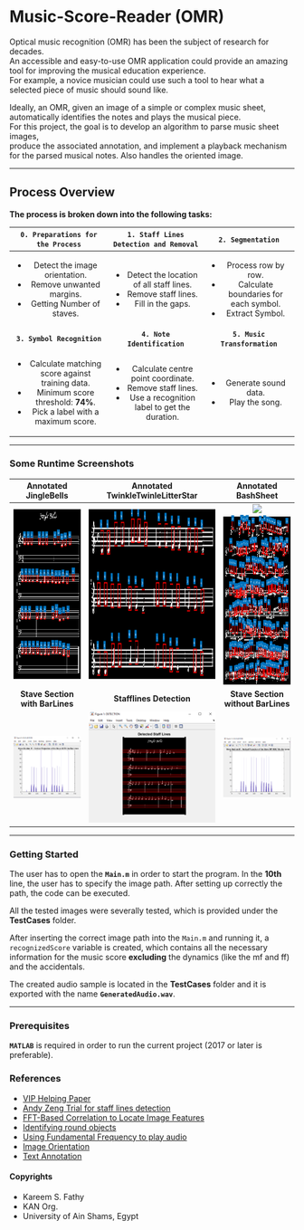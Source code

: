 # Music-Score-Reader (OMR)

Optical music recognition (OMR) has been the subject of research for decades. <br> 
An accessible and easy-to-use OMR application could provide an amazing tool for improving the musical education experience. <br>
For example, a novice musician could use such a tool to hear what a selected piece of music should sound like.

Ideally, an OMR, given an image of a simple or complex music sheet, automatically identifies the notes and plays the musical piece. <br>
For this project, the goal is to develop an algorithm to parse music sheet images, <br>
produce the associated annotation, and implement a playback mechanism for the parsed musical notes.
Also handles the oriented image.

***
## Process Overview
<b> The process is broken down into the following tasks: </b>

**`0. Preparations for the Process`** | **`1. Staff Lines Detection and Removal`** | **`2. Segmentation`** |
| :-----------------------------------: | :-----------------------------------: | :-----------------------------------: |
| <ul><li>Detect the image orientation.</li><li>Remove unwanted margins.</li><li>Getting Number of staves.</li></ul> | <ul><li>Detect the location of all staff lines.</li><li>Remove staff lines.</li><li>Fill in the gaps.</li></ul> | <ul><li>Process row by row.</li><li>Calculate boundaries for each symbol.</li><li>Extract Symbol.</li></ul> |
| **`3. Symbol Recognition`** <br> | **`4. Note Identification`**  | **`5. Music Transformation`** |
| <ul><li>Calculate matching score against training data.</li><li>Minimum score threshold: **74%**.</li><li>Pick a label with a maximum score.</li></ul> | <ul><li>Calculate centre point coordinate.</li><li>Remove staff lines.</li><li>Use a recognition label to get the duration.</li></ul> | <ul><li>Generate sound data.</li><li>Play the song.</li></ul> |


***

### Some Runtime Screenshots

| Annotated JingleBells | Annotated TwinkleTwinleLitterStar | Annotated BashSheet |
| :--------: | :-------------------: | :-------------------------: |
| <img src="Screenshots/Annotated%20JingleBells.png" height="300"/>| <img src="Screenshots/Annotated%20TwinkleTwinleLitterStar.png" height="300"/> | ![](.png)<img src="Screenshots/Annotated%20BashSheet.png" height="300"/> |
| **Stave Section with BarLines** | **Stafflines Detection** | **Stave Section without BarLines** |
| ![](Screenshots/1.%20With%20BarLines.png) | ![](Screenshots/0.%20Stafflines%20Detection.png)  | ![](Screenshots/2.%20Without%20BarLines.png) |

***

### Getting Started
The user has to open the **`Main.m`** in order to start the program. In the **10th** line, the user has to specify the image path. After setting up correctly the path, the code can be executed.

All the tested images were severally tested, which is provided under the **TestCases** folder.

After inserting the correct image path into the `Main.m` and running it, a `recognizedScore` variable is created, which contains all the necessary information for the music score **excluding** the dynamics (like the mf and ff) and the accidentals.

The created audio sample is located in the **TestCases** folder and it is exported with the name **`GeneratedAudio.wav`**.

***

### Prerequisites
**`MATLAB`** is required in order to run the current project
(2017 or later is preferable).

### References
- [VIP Helping Paper](https://publications.waset.org/10005799/automatic-music-score-recognition-system-using-digital-image-processing)
- [Andy Zeng Trial for staff lines detection](http://andyzeng.github.io/omr.pdf)
- [FFT-Based Correlation to Locate Image Features](https://www.mathworks.com/help/images/fourier-transform.html)
- [Identifying round objects](https://www.mathworks.com/help/images/identifying-round-objects.html)
- [Using Fundamental Frequency to play audio](https://www.mathworks.com/matlabcentral/fileexchange/65665-make-a-song?s_tid=prof_contriblnk)
- [Image Orientation](https://www.mathworks.com/help/images/find-image-rotation-and-scale.html)
- [Text Annotation](https://www.mathworks.com/help/matlab/ref/text.html)

#### Copyrights
- Kareem S. Fathy
- KAN Org.
- University of Ain Shams, Egypt
